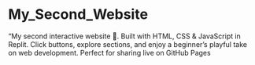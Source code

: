# My_Second_Website
“My second interactive website 🚀. Built with HTML, CSS &amp; JavaScript in Replit. Click buttons, explore sections, and enjoy a beginner’s playful take on web development. Perfect for sharing live on GitHub Pages
